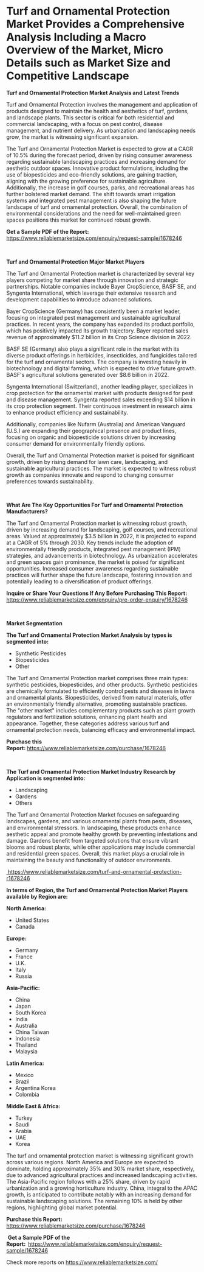 <p><h1>Turf and Ornamental Protection Market Provides a Comprehensive Analysis Including a Macro Overview of the Market, Micro Details such as Market Size and Competitive Landscape</h1></p><p><strong>Turf and Ornamental Protection Market Analysis and Latest Trends</strong></p>
<p><p>Turf and Ornamental Protection involves the management and application of products designed to maintain the health and aesthetics of turf, gardens, and landscape plants. This sector is critical for both residential and commercial landscaping, with a focus on pest control, disease management, and nutrient delivery. As urbanization and landscaping needs grow, the market is witnessing significant expansion.</p><p>The Turf and Ornamental Protection Market is expected to grow at a CAGR of 10.5% during the forecast period, driven by rising consumer awareness regarding sustainable landscaping practices and increasing demand for aesthetic outdoor spaces. Innovative product formulations, including the use of biopesticides and eco-friendly solutions, are gaining traction, aligning with the growing preference for sustainable agriculture. Additionally, the increase in golf courses, parks, and recreational areas has further bolstered market demand. The shift towards smart irrigation systems and integrated pest management is also shaping the future landscape of turf and ornamental protection. Overall, the combination of environmental considerations and the need for well-maintained green spaces positions this market for continued robust growth.</p></p>
<p><strong>Get a Sample PDF of the Report:&nbsp;</strong> <a href="https://www.reliablemarketsize.com/enquiry/request-sample/1678246?utm_campaign=1901&utm_medium=2&utm_source=Github&utm_content=ia&utm_term=28122024&utm_id=turf-and-ornamental-protection">https://www.reliablemarketsize.com/enquiry/request-sample/1678246</a></p>
<p>&nbsp;</p>
<p><strong>Turf and Ornamental Protection Major Market Players</strong></p>
<p><p>The Turf and Ornamental Protection market is characterized by several key players competing for market share through innovation and strategic partnerships. Notable companies include Bayer CropScience, BASF SE, and Syngenta International, which leverage their extensive research and development capabilities to introduce advanced solutions.</p><p>Bayer CropScience (Germany) has consistently been a market leader, focusing on integrated pest management and sustainable agricultural practices. In recent years, the company has expanded its product portfolio, which has positively impacted its growth trajectory. Bayer reported sales revenue of approximately $11.2 billion in its Crop Science division in 2022.</p><p>BASF SE (Germany) also plays a significant role in the market with its diverse product offerings in herbicides, insecticides, and fungicides tailored for the turf and ornamental sectors. The company is investing heavily in biotechnology and digital farming, which is expected to drive future growth. BASF's agricultural solutions generated over $8.6 billion in 2022.</p><p>Syngenta International (Switzerland), another leading player, specializes in crop protection for the ornamental market with products designed for pest and disease management. Syngenta reported sales exceeding $14 billion in its crop protection segment. Their continuous investment in research aims to enhance product efficiency and sustainability.</p><p>Additionally, companies like Nufarm (Australia) and American Vanguard (U.S.) are expanding their geographical presence and product lines, focusing on organic and biopesticide solutions driven by increasing consumer demand for environmentally friendly options.</p><p>Overall, the Turf and Ornamental Protection market is poised for significant growth, driven by rising demand for lawn care, landscaping, and sustainable agricultural practices. The market is expected to witness robust growth as companies innovate and respond to changing consumer preferences towards sustainability.</p></p>
<p>&nbsp;</p>
<p><strong>What Are The Key Opportunities For Turf and Ornamental Protection Manufacturers?</strong></p>
<p><p>The Turf and Ornamental Protection market is witnessing robust growth, driven by increasing demand for landscaping, golf courses, and recreational areas. Valued at approximately $3.5 billion in 2022, it is projected to expand at a CAGR of 5% through 2030. Key trends include the adoption of environmentally friendly products, integrated pest management (IPM) strategies, and advancements in biotechnology. As urbanization accelerates and green spaces gain prominence, the market is poised for significant opportunities. Increased consumer awareness regarding sustainable practices will further shape the future landscape, fostering innovation and potentially leading to a diversification of product offerings.</p></p>
<p><strong>Inquire or Share Your Questions If Any Before Purchasing This Report:</strong> <a href="https://www.reliablemarketsize.com/enquiry/pre-order-enquiry/1678246?utm_campaign=1901&utm_medium=2&utm_source=Github&utm_content=ia&utm_term=28122024&utm_id=turf-and-ornamental-protection">https://www.reliablemarketsize.com/enquiry/pre-order-enquiry/1678246</a></p>
<p>&nbsp;</p>
<p><strong>Market Segmentation</strong></p>
<p><strong>The Turf and Ornamental Protection Market Analysis by types is segmented into:</strong></p>
<p><ul><li>Synthetic Pesticides</li><li>Biopesticides</li><li>Other</li></ul></p>
<p><p>The Turf and Ornamental Protection market comprises three main types: synthetic pesticides, biopesticides, and other products. Synthetic pesticides are chemically formulated to efficiently control pests and diseases in lawns and ornamental plants. Biopesticides, derived from natural materials, offer an environmentally friendly alternative, promoting sustainable practices. The "other market" includes complementary products such as plant growth regulators and fertilization solutions, enhancing plant health and appearance. Together, these categories address various turf and ornamental protection needs, balancing efficacy and environmental impact.</p></p>
<p><strong>Purchase this Report:&nbsp;</strong><a href="https://www.reliablemarketsize.com/purchase/1678246?utm_campaign=1901&utm_medium=2&utm_source=Github&utm_content=ia&utm_term=28122024&utm_id=turf-and-ornamental-protection">https://www.reliablemarketsize.com/purchase/1678246</a></p>
<p>&nbsp;</p>
<p><strong>The Turf and Ornamental Protection Market Industry Research by Application is segmented into:</strong></p>
<p><ul><li>Landscaping</li><li>Gardens</li><li>Others</li></ul></p>
<p><p>The Turf and Ornamental Protection Market focuses on safeguarding landscapes, gardens, and various ornamental plants from pests, diseases, and environmental stressors. In landscaping, these products enhance aesthetic appeal and promote healthy growth by preventing infestations and damage. Gardens benefit from targeted solutions that ensure vibrant blooms and robust plants, while other applications may include commercial and residential green spaces. Overall, this market plays a crucial role in maintaining the beauty and functionality of outdoor environments.</p></p>
<p><a href="https://www.reliablemarketsize.com/turf-and-ornamental-protection-r1678246?utm_campaign=1901&utm_medium=2&utm_source=Github&utm_content=ia&utm_term=28122024&utm_id=turf-and-ornamental-protection">&nbsp;https://www.reliablemarketsize.com/turf-and-ornamental-protection-r1678246</a></p>
<p><strong>In terms of Region, the Turf and Ornamental Protection Market Players available by Region are:</strong></p>
<p>
    <p> <strong> North America: </strong>
        <ul>
            <li>United States</li>
            <li>Canada</li>
        </ul>
        </p> 
    <p> <strong> Europe: </strong>
        <ul>
            <li>Germany</li>
            <li>France</li>
            <li>U.K.</li>
            <li>Italy</li>
            <li>Russia</li>
        </ul>
        </p> 
    <p> <strong> Asia-Pacific: </strong>
        <ul>
            <li>China</li>
            <li>Japan</li>
            <li>South Korea</li>
            <li>India</li>
            <li>Australia</li>
            <li>China Taiwan</li>
            <li>Indonesia</li>
            <li>Thailand</li>
            <li>Malaysia</li>
        </ul>
        </p> 
    <p> <strong> Latin America: </strong>
        <ul>
            <li>Mexico</li>
            <li>Brazil</li>
            <li>Argentina Korea</li>
            <li>Colombia</li>
        </ul>
        </p> 
    <p> <strong> Middle East & Africa: </strong>
        <ul>
            <li>Turkey</li>
            <li>Saudi</li>
            <li>Arabia</li>
            <li>UAE</li>
            <li>Korea</li>
        </ul>
    </p>
    </p>
<p><p>The turf and ornamental protection market is witnessing significant growth across various regions. North America and Europe are expected to dominate, holding approximately 35% and 30% market share, respectively, due to advanced agricultural practices and increased landscaping activities. The Asia-Pacific region follows with a 25% share, driven by rapid urbanization and a growing horticulture industry. China, integral to the APAC growth, is anticipated to contribute notably with an increasing demand for sustainable landscaping solutions. The remaining 10% is held by other regions, highlighting global market potential.</p></p>
<p><strong>Purchase this Report: </strong><a href="https://www.reliablemarketsize.com/purchase/1678246?utm_campaign=1901&utm_medium=2&utm_source=Github&utm_content=ia&utm_term=28122024&utm_id=turf-and-ornamental-protection">https://www.reliablemarketsize.com/purchase/1678246</a></p>
<p>&nbsp;<strong>Get a Sample PDF of the Report:&nbsp;&nbsp;</strong><a href="https://www.reliablemarketsize.com/enquiry/request-sample/1678246?utm_campaign=1901&utm_medium=2&utm_source=Github&utm_content=ia&utm_term=28122024&utm_id=turf-and-ornamental-protection">https://www.reliablemarketsize.com/enquiry/request-sample/1678246</a></p>
<p><strong></strong></p>
<p>Check more reports on <a href="https://www.reliablemarketsize.com/?utm_campaign=1901&utm_medium=2&utm_source=Github&utm_content=ia&utm_term=28122024&utm_id=turf-and-ornamental-protection">https://www.reliablemarketsize.com/</a></p>